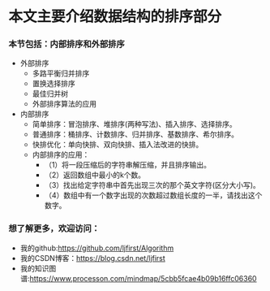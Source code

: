 # 本文主要介绍数据结构的排序部分
### 本节包括：内部排序和外部排序
+ 外部排序
  + 多路平衡归并排序
  + 置换选择排序
  + 最佳归并树
  + 外部排序算法的应用
+ 内部排序
  + 简单排序：冒泡排序、堆排序(两种写法)、插入排序、选择排序。
  + 普通排序：桶排序、计数排序、归并排序、基数排序、希尔排序。
  + 快排优化：单向快排、双向快排、插入法改进的快排。
  + 内部排序的应用：
    + （1）将一段压缩后的字符串解压缩，并且排序输出。
    + （2）返回数组中最小的k个数。
    + （3）找出给定字符串中首先出现三次的那个英文字符(区分大小写)。
    + （4）数组中有一个数字出现的次数超过数组长度的一半，请找出这个数字。
### 想了解更多，欢迎访问：
+ 我的github:https://github.com/ljfirst/Algorithm
+ 我的CSDN博客：https://blog.csdn.net/ljfirst
+ 我的知识图谱:https://www.processon.com/mindmap/5cbb5fcae4b09b16ffc06360